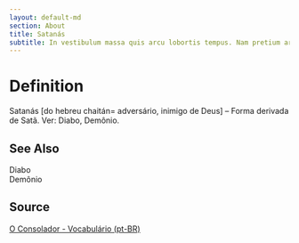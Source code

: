 ```yaml
---
layout: default-md
section: About
title: Satanás
subtitle: In vestibulum massa quis arcu lobortis tempus. Nam pretium arcu in odio vulputate luctus.
---
```


# Definition
Satanás [do hebreu chaitán= adversário, inimigo de Deus] – Forma derivada de Satã. Ver: Diabo, Demônio.

## See Also
Diabo  
Demônio  

## Source
[O Consolador - Vocabulário (pt-BR)](http://www.oconsolador.com.br/linkfixo/vocabulario/principal.html)

